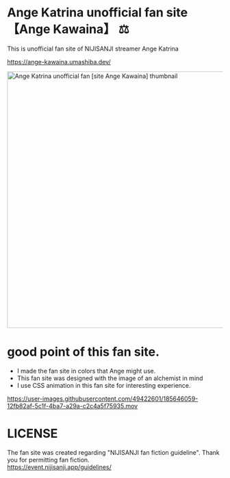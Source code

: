 # Ange Katrina unofficial fan site 【Ange Kawaina】 :balance_scale:

This is unofficial fan site of NIJISANJI streamer Ange Katrina

https://ange-kawaina.umashiba.dev/

<img width="600" alt="Ange Katrina unofficial fan [site Ange Kawaina] thumbnail" src="https://user-images.githubusercontent.com/49422601/185644334-f08b87f5-7599-495f-9857-44fca65f61a8.png">

# good point of this fan site.

- I made the fan site in colors that Ange might use.
- This fan site was designed with the image of an alchemist in mind
- I use CSS animation in this fan site for interesting experience.

https://user-images.githubusercontent.com/49422601/185646059-12fb82af-5c1f-4ba7-a29a-c2c4a5f75935.mov

# LICENSE

The fan site was created regarding "NIJISANJI fan fiction guideline". Thank you for permitting fan fiction.  
https://event.nijisanji.app/guidelines/
